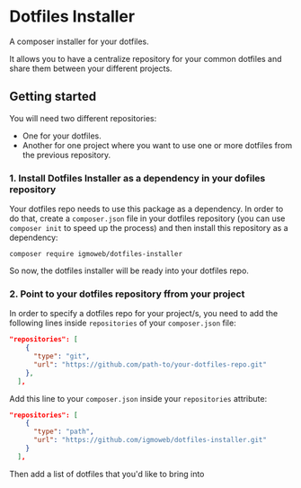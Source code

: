 # Dotfiles Installer

A composer installer for your dotfiles.

It allows you to have a centralize repository for your common dotfiles and share them between your different projects.

## Getting started

You will need two different repositories:

- One for your dotfiles.
- Another for one project where you want to use one or more dotfiles from the previous repository.

### 1. Install Dotfiles Installer as a dependency in your dofiles repository

Your dotfiles repo needs to use this package as a dependency. In order to do that, create a `composer.json` file in your dotfiles repository (you can use `composer init` to speed up the process) and then install this repository as a dependency:

`composer require igmoweb/dotfiles-installer`

So now, the dotfiles installer will be ready into your dotfiles repo.

### 2. Point to your dotfiles repository ffrom your project

In order to specify a dotfiles repo for your project/s, you need to add the following lines inside `repositories` of your `composer.json` file: 

```json
"repositories": [
    {
      "type": "git",
      "url": "https://github.com/path-to/your-dotfiles-repo.git"
    },
  ],
```

Add this line to your `composer.json` inside your `repositories` attribute:

```json
"repositories": [
    {
      "type": "path",
      "url": "https://github.com/igmoweb/dotfiles-installer.git"
    }
  ],
```

Then add a list of dotfiles that you'd like to bring into 